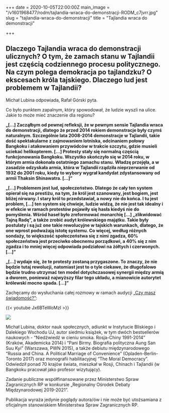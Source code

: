 +++
date = 2020-10-05T22:00:00Z
main_image = "/v1601968477/rodm/tajlandia-wraca-do-demonstracji-RODM_c7jvrr.jpg"
slug = "tajlandia-wraca-do-demonstracji"
title = "Tajlandia wraca do demonstracji"

+++
## Dlaczego Tajlandia wraca do demonstracji ulicznych? O tym, że zamach stanu w Tajlandii jest częścią codziennego procesu politycznego. Na czym polega demokracja po tajlandzku? O ekscesach króla tajskiego. Dlaczego lud jest problemem w Tajlandii?

Michał Lubina odpowiada, Rafał Górski pyta.

Co było punktem zapalnym, który spowodował, że ludzie wyszli na ulice. Jakie to może mieć znaczenie dla regionu?

**„\[…\] Zacząłbym od pewnej refleksji, że w pewnym sensie Tajlandia wraca do demonstracji, dlatego że przed 2014 rokiem demonstracje były czymś naturalnym. Szczególnie lata 2008-2014 demonstracje w Tajlandii, takie dość spektakularne z zajmowaniem lotniska, odcinaniem połowy Bangkoku i atakowaniem przywódców w trakcie szczytu, gdzie musieli uciekać helikopterem. \[…\] Protesty stały się normalną częścią funkcjonowania Bangkoku. Wszystko skończyło się w 2014 roku, w którym armia dokonała ostatniego zamachu stanu. Władzę przejęła, a w zasadzie odzyskała armia, która w Tajlandii rządziła nieprzerwanie od 1932 do 2001 roku, kiedy to wybory wygrał kandydat zdystansowany od armii Thaksin Shinawatra. \[…\]”**

**„\[…\] Problemem jest lud, społeczeństwo. Dlatego że cały ten system opierał się na prestiżu, na tym, że król jest szanowany, jest bogiem, jest bliżej nirwany. I stary król to przedstawiał, a nowy nie do końca. I tu jest problem, \[…\] ten system się chwieje, ludzie widzą, że nie jest tak idealny i w efekcie w ramach protestów pojawiły się hasła kiedyś nie do pomyślenia. Wśród haseł było zreformować monarchię \[…\] „zlikwidować Tajną Radę”, a także zrobić audyt królewskiego majątku. Takie były postulaty i są już one takie rewolucyjne w tajskich warunkach, dlatego, że one wprost podważają istotę systemu. Co więcej, według różnych sondaży, to większość społeczeństwa się z nimi zgadza, 60% społeczeństwa jest przeciwko obecnemu porządkowi, a 40% się z nim zgadza i to mniej więcej odpowiada podziałowi na żółtych i czerwonych. \[…\]”**

**„\[...\] wydaje się, że te protesty zostaną przygaszone. To znaczy, że nie będzie tutaj rewolucji, natomiast jest to o tyle ciekawe, że długofalowo będzie trudno utrzymać ten model dotychczasowej synergii między armią a dworem, ponieważ najwyższy filar tego układu, a mianowicie autorytet królewski mocno spada. \[…\]”**

Zachęcamy do wysłuchania całej rozmowy w ramach audycji [„Czy masz świadomość?”](https://instytutsprawobywatelskich.pl/tajlandia-wraca-do-demonstracji/ "https://instytutsprawobywatelskich.pl/tajlandia-wraca-do-demonstracji/"):

{{< youtube Jx6BTeWoMzI >}}

![](https://res.cloudinary.com/inspro/image/upload/v1589991167/rodm/Michal-Lubina_wesoiv.jpg)

Michał Lubina, doktor nauk społecznych, adiunkt w Instytucie Bliskiego i Dalekiego Wschodu UJ, autor siedmiu książek, w tym dwóch bestsellerów naukowych - “Niedźwiedź w cieniu smoka. Rosja-Chiny 1991-2014” (Kraków, Akademicka 2014) i “Pani Birmy. Biografia polityczna Aung San Suu Kyi” (Warszawa, PWN 2015), a także debiutu międzynarodowego “Russia and China. A Political Marriage of Convenience” (Opladen-Berlin-Toronto 2017) oraz monografii habilitacyjnej “The Moral Democracy”. Odwiedził ponad 70 krajów świata, mieszkał w Rosji, Chinach i Tajlandii (w Bangkoku pracował jako profesor wizytujący).

Zadanie publiczne współfinansowane przez Ministerstwo Spraw Zagranicznych RP w konkursie „Regionalny Ośrodek Debaty Międzynarodowej 2019-2021”.

Publikacja wyraża jedynie poglądy autora/ów i nie może być utożsamiana z oficjalnym stanowiskiem Ministerstwa Spraw Zagranicznych RP.